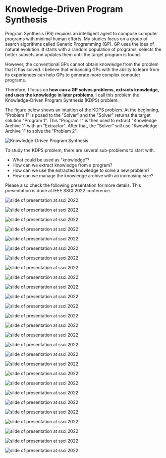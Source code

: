 # Knowledge-Driven Program Synthesis

Program Synthesis (PS) requires an intelligent agent to compose computer programs with minimal human efforts. My studies focus on a group of search algorithms called Genetic Programming (GP). GP uses the idea of natural evolution. It starts with a random population of programs, selects the better subsets and updates them until the target program is found.

However, the conventional GPs cannot obtain knowledge from the problem that it has solved. I believe that enhancing GPs with the ability to learn from its experiences can help GPs to generate more complex computer programs.

Therefore, I focus on **how can a GP solves problems, extracts knowledge, and uses the knowledge in later problems**. I call this problem the Knowledge-Driven Program Synthesis (KDPS) problem.

The figure below shows an intuition of the KDPS problem. At the beginning, "Problem 1" is posed to the "Solver" and the "Solver" returns the target solution "Program 1". This "Program 1" is then used to extract "Knowledge Archive 1" with an "Extractor". After that, the "Solver" will use "Kwowledge Archive 1" to solve the "Problem 2".

![Knowledge-Driven Program Synthesis](kdps.svg)

To study the KDPS problem, there are several sub-problems to start with.

- What could be used as "knowledge"?
- How can we extract knowledge from a program?
- How can we use the extracted knowledge to solve a new problem?
- How can we manage the knowledge archive with an increasing size?

Please also check the following presentation for more details. This presentation is done at IEEE SSCI 2022 conference.

![slide of presentation at ssci 2022](ssci2022/slide-1.png)

![slide of presentation at ssci 2022](ssci2022/slide-2.png)

![slide of presentation at ssci 2022](ssci2022/slide-3.png)

![slide of presentation at ssci 2022](ssci2022/slide-4.png)

![slide of presentation at ssci 2022](ssci2022/slide-5.png)

![slide of presentation at ssci 2022](ssci2022/slide-6.png)

![slide of presentation at ssci 2022](ssci2022/slide-7.png)

![slide of presentation at ssci 2022](ssci2022/slide-8.png)

![slide of presentation at ssci 2022](ssci2022/slide-9.png)

![slide of presentation at ssci 2022](ssci2022/slide-10.png)

![slide of presentation at ssci 2022](ssci2022/slide-11.png)

![slide of presentation at ssci 2022](ssci2022/slide-12.png)

![slide of presentation at ssci 2022](ssci2022/slide-13.png)

![slide of presentation at ssci 2022](ssci2022/slide-14.png)

![slide of presentation at ssci 2022](ssci2022/slide-15.png)

![slide of presentation at ssci 2022](ssci2022/slide-16.png)

![slide of presentation at ssci 2022](ssci2022/slide-17.png)

![slide of presentation at ssci 2022](ssci2022/slide-18.png)

![slide of presentation at ssci 2022](ssci2022/slide-19.png)

![slide of presentation at ssci 2022](ssci2022/slide-20.png)

![slide of presentation at ssci 2022](ssci2022/slide-21.png)

![slide of presentation at ssci 2022](ssci2022/slide-22.png)

![slide of presentation at ssci 2022](ssci2022/slide-23.png)

![slide of presentation at ssci 2022](ssci2022/slide-24.png)

![slide of presentation at ssci 2022](ssci2022/slide-25.png)

![slide of presentation at ssci 2022](ssci2022/slide-26.png)

![slide of presentation at ssci 2022](ssci2022/slide-27.png)
